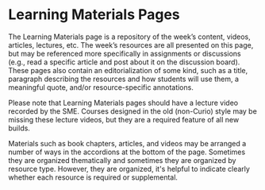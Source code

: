 # Learning Materials Pages

The Learning Materials page is a repository of the week’s content, videos, articles, lectures, etc. The week’s resources are all presented on this page, but may be referenced more specifically in assignments or discussions (e.g., read a specific article and post about it on the discussion board). These pages also contain an editorialization of some kind, such as a title, paragraph describing the resources and how students will use them, a meaningful quote, and/or resource-specific annotations.

<note>Please note that Learning Materials pages should have a lecture video recorded by the SME. Courses designed in the old (non-Curio) style may be missing these lecture videos, but they are a required feature of all new builds. </note>

Materials such as book chapters, articles, and videos may be arranged a number of ways in the accordions at the bottom of the page. Sometimes they are organized thematically and sometimes they are organized by resource type. However, they are organized, it's helpful to indicate clearly whether each resource is required or supplemental. 